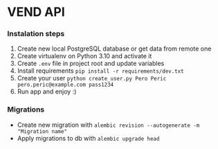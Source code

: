 # VEND API

### Instalation steps
1. Create new local PostgreSQL database or get data from remote one
2. Create virtualenv on Python 3.10 and activate it
3. Create `.env` file in project root and update variables
4. Install requirements `pip install -r requirements/dev.txt`
5. Create your user `python create_user.py Pero Peric pero.peric@example.com pass1234`
6. Run app and enjoy :)

### Migrations
- Create new migration with `alembic revision --autogenerate -m "Migration name"`
- Apply migrations to db with `alembic upgrade head`
